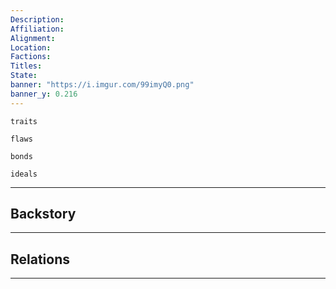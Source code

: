```yaml
---
Description: 
Affiliation: 
Alignment:
Location: 
Factions:
Titles:
State:
banner: "https://i.imgur.com/99imyQ0.png"
banner_y: 0.216
---
```


```ad-Tr
traits
```

```ad-fw
flaws
```

```ad-Bd
bonds
```

```ad-idl
ideals
```

---
## Backstory


___
## Relations


___
